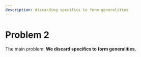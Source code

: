 ```yaml
---
description: discarding specifics to form generalities
---
```


# Problem 2

The main problem: **We discard specifics to form generalities.**
